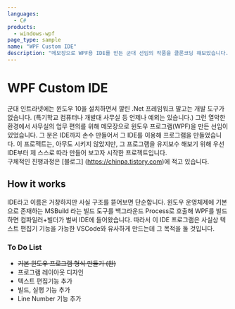 ```yaml
---
languages:
  - C#
products:
  - windows-wpf
page_type: sample
name: "WPF Custom IDE"
description: "메모장으로 WPF용 IDE를 만든 군대 선임의 작품을 클론코딩 해보았습니다."
---
```


# WPF Custom IDE

군대 인트라넷에는 윈도우 10을 설치하면서 깔린 .Net 프레임워크 말고는 개발 도구가 없습니다. (특기학교 컴퓨터나 개발대 사무실 등 언제나 예외는 있습니다.) 그런 열악한 환경에서 사무실의 업무 편의를 위해 메모장으로 윈도우 프로그램(WPF)을 만든 선임이 있었습니다. 그 분은 IDE까지 손수 만들어서 그 IDE를 이용해 프로그램을 만들었습니다.
이 프로젝트는, 아무도 시키지 않았지만, 그 프로그램을 유지보수 해보기 위해 우선 IDE부터 제 스스로 따라 만들어 보고자 시작한 프로젝트입니다.
<br>구체적인 진행과정은 [블로그] (https://chinpa.tistory.com)에 적고 있습니다.

## How it works

IDE라고 이름은 거창하지만 사실 구조를 뜯어보면 단순합니다.
윈도우 운영체제에 기본으로 존재하는 MSBuild 라는 빌드 도구를 백그라운드 Process로 호출해 WPF를 빌드하면 컴파일러+빌더가 벌써 IDE에 들어왔습니다.
따라서 이 IDE 프로그램은 사실상 텍스트 편집기 기능을 가능한 VSCode와 유사하게 만드는데 그 목적을 둘 것입니다.

### To Do List

- ~~기본 윈도우 프로그램 형식 만들기 (완)~~
- 프로그램 레이아웃 디자인
- 텍스트 편집기능 추가
- 빌드, 실행 기능 추가
- Line Number 기능 추가
